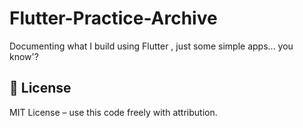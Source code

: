 # Flutter-Practice-Archive
Documenting what I build using Flutter , just some simple apps... you know'?





## 📜 License

MIT License – use this code freely with attribution.

